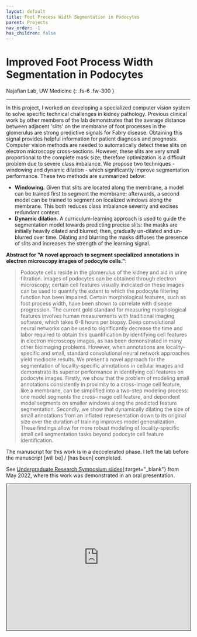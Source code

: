 ```yaml
---
layout: default
title: Foot Process Width Segmentation in Podocytes
parent: Projects
nav_order: -1
has_children: false
---
```


# Improved Foot Process Width Segmentation in Podocytes

Najafian Lab, UW Medicine
{: .fs-6 .fw-300 }

---

In this project, I worked on developing a specialized computer vision system to solve specific technical challenges in kidney pathology. Previous clinical work by other members of the lab demonstrates that the average distance between adjacent 'slits' on the membrane of foot processes in the glomerulus are strong predictive signals for Fabry disease. Obtaining this signal provides helpful information for patient diagnosis and prognosis. Computer vision methods are needed to automatically detect these slits on electron microscopy cross-sections. However, these slits are very small proportional to the complete mask size; therefore optimization is a difficult problem due to severe class imbalance. We propose two techniques - windowing and dynamic dilation - which significantly improve segmentation performance. These two methods are summarized below:

- **Windowing.** Given that slits are located along the membrane, a model can be trained first to segment the membrane; afterwards, a second model can be trained to segment on localized windows along the membrane. This both reduces class imbalance severity and excises redundant context.
- **Dynamic dilation.** A curriculum-learning approach is used to guide the segmentation model towards predicting precise slits: the masks are initially heavily dilated and blurred; then, gradually un-dilated and un-blurred over time. Dilating and blurring the masks diffuses the presence of slits and increases the strength of the learning signal.

**Abstract for "A novel approach to segment specialized annotations in electron microscopy images of podocyte cells."**: 

> Podocyte cells reside in the glomerulus of the kidney and aid in urine filtration. Images of podocytes can be obtained through electron microscopy; certain cell features visually indicated on these images can be used to quantify the extent to which the podocyte filtering function has been impaired. Certain morphological features, such as foot process width, have been shown to correlate with disease progression. The current gold standard for measuring morphological features involves human measurements with traditional imaging software, which takes 6-8 hours per biopsy. Deep convolutional neural networks can be used to significantly decrease the time and labor required to obtain this quantification by identifying cell features in electron microscopy images, as has been demonstrated in many other bioimaging problems. However, when annotations are locality-specific and small, standard convolutional neural network approaches yield mediocre results. We present a novel approach for the segmentation of locality-specific annotations in cellular images and demonstrate its superior performance in identifying cell features on podocyte images. Firstly, we show that the problem of modeling small annotations consistently in proximity to a cross-image cell feature, like a membrane, can be simplified into a two-step modeling process: one model segments the cross-image cell feature, and dependent model segments on smaller windows along the predicted feature segmentation. Secondly, we show that dynamically dilating the size of small annotations from an inflated representation down to its original size over the duration of training improves model generalization. These findings allow for more robust modeling of locality-specific small cell segmentation tasks beyond podocyte cell feature identification.

The manuscript for this work is in a deccelerated phase. I left the lab before the manuscript [will be] / [has been] completed.

<!-- - [Initial progress report](https://andre-ye.github.io/files/najafian/Custom_Distance_Loss_Report.pdf) from June 2021 -->
See [Undergraduate Research Symposium slides](https://andre-ye.github.io/files/najafian/URP%20Presentation.pdf){:target="_blank"} from May 2022, where this work was demonstrated in an oral presentation.

<iframe src="https://andre-ye.github.io/files/najafian/URP%20Presentation.pdf" width="100%" height="400" style="border:1px solid black;"></iframe>
